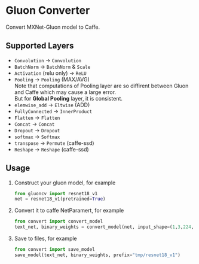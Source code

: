 # Gluon Converter
Convert MXNet-Gluon model to Caffe.

## Supported Layers
* `Convolution` -> `Convolution`
* `BatchNorm` -> `BatchNorm` & `Scale`
* `Activation` (relu only) -> `ReLU`
* `Pooling` -> `Pooling` (MAX/AVG)       
    Note that computations of Pooling layer are so diffirent between Gluon and Caffe which may cause a large error.   
    But for **Global Pooling** layer, it is consistent.    
* `elemwise_add` -> `Eltwise` (ADD)
* `FullyConnected` -> `InnerProduct`
* `Flatten` -> `Flatten`
* `Concat` -> `Concat`
* `Dropout` -> `Dropout`
* `softmax` -> `Softmax`
* `transpose` -> `Permute` (caffe-ssd)
* `Reshape` -> `Reshape` (caffe-ssd)

## Usage
1. Construct your gluon model, for example     
    ```python
    from gluoncv import resnet18_v1
    net = resnet18_v1(pretrained=True)
    ```
2. Convert it to caffe NetParamert, for example    
    ```python
    from convert import convert_model
    text_net, binary_weights = convert_model(net, input_shape=(1,3,224,224), softmax=False)
    ``` 
3. Save to files, for example
    ```python
    from convert import save_model
    save_model(text_net, binary_weights, prefix="tmp/resnet18_v1")
    ``` 
